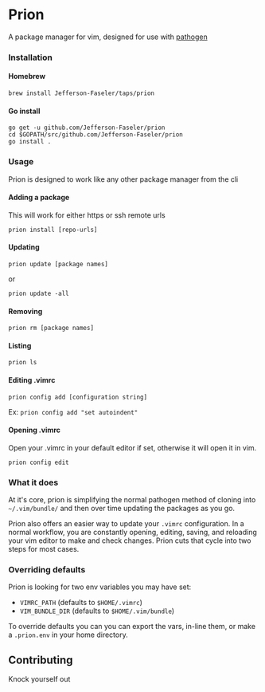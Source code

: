 # Prion

A package manager for vim, designed for use with [pathogen](https://github.com/tpope/vim-pathogen)

### Installation

#### Homebrew
```
brew install Jefferson-Faseler/taps/prion
```

#### Go install
```
go get -u github.com/Jefferson-Faseler/prion
cd $GOPATH/src/github.com/Jefferson-Faseler/prion
go install .
```

### Usage
Prion is designed to work like any other package manager from the cli

#### Adding a package
This will work for either https or ssh remote urls

```
prion install [repo-urls]
```

#### Updating
```
prion update [package names]
```

or
```
prion update -all
```

#### Removing
```
prion rm [package names]
```

#### Listing
```
prion ls
```

#### Editing .vimrc
```
prion config add [configuration string]
```

Ex: `prion config add "set autoindent"`

#### Opening .vimrc
Open your .vimrc in your default editor if set, otherwise it will open it in vim.

```
prion config edit
```


### What it does
At it's core, prion is simplifying the normal pathogen method of cloning into `~/.vim/bundle/` and then over time updating the packages as you go.

Prion also offers an easier way to update your `.vimrc` configuration. In a normal workflow, you are constantly opening, editing, saving, and reloading your vim editor to make and check changes. Prion cuts that cycle into two steps for most cases.


### Overriding defaults
Prion is looking for two env variables you may have set:
- `VIMRC_PATH` (defaults to `$HOME/.vimrc`)
- `VIM_BUNDLE_DIR` (defaults to `$HOME/.vim/bundle`)

To override defaults you can you can export the vars, in-line them, or make a `.prion.env` in your home directory.

## Contributing
Knock yourself out
